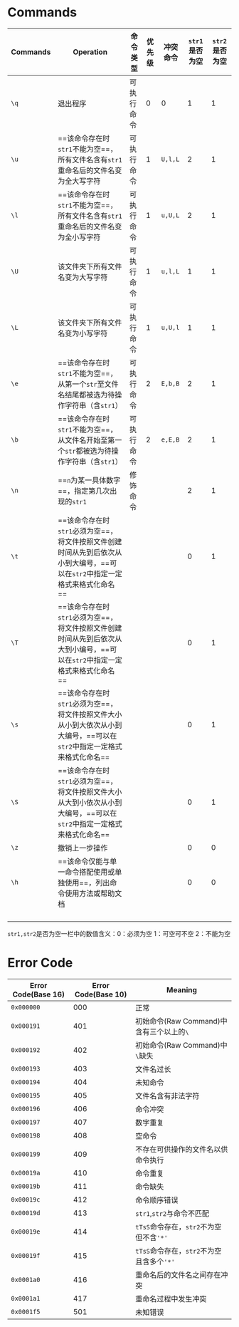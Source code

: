 # Commands

| Commands | Operation                                                    | 命令类型   | 优先级 | 冲突命令 | `str1`是否为空 | `str2`是否为空 |
| -------- | ------------------------------------------------------------ | ---------- | ------ | -------- | -------------- | -------------- |
| `\q`     | 退出程序                                                     | 可执行命令 | 0      | 0        | 1              | 1              |
| `\u`     | ==该命令存在时`str1`不能为空==，所有文件名含有`str1`重命名后的文件名变为全大写字符 | 可执行命令 | 1      | `U,l,L`  | 2              | 1              |
| `\l`     | ==该命令存在时`str1`不能为空==，所有文件名含有`str1`重命名后的文件名变为全小写字符 | 可执行命令 | 1      | `u,U,L`  | 2              | 1              |
| `\U`     | 该文件夹下所有文件名变为大写字符                             | 可执行命令 | 1      | `u,l,L`  | 1              | 1              |
| `\L`     | 该文件夹下所有文件名变为小写字符                             | 可执行命令 | 1      | `u,U,l`  | 1              | 1              |
| `\e`     | ==该命令存在时`str1`不能为空==，从第一个`str`至文件名结尾都被选为待操作字符串（含`str1`） | 可执行命令 | 2      | `E,b,B`  | 2              | 1              |
| `\b`     | ==该命令存在时`str1`不能为空==，从文件名开始至第一个`str`都被选为待操作字符串（含`str1`） | 可执行命令 | 2      | `e,E,B`  | 2              | 1              |
| `\n`     | ==`n`为某一具体数字==，指定第几次出现的`str1`                | 修饰命令   |        |          | 2              | 1              |
| `\t`     | ==该命令存在时`str1`必须为空==，将文件按照文件创建时间从先到后依次从小到大编号，==可以在`str2`中指定一定格式来格式化命名== |            |        |          | 0              | 1              |
| `\T`     | ==该命令存在时`str1`必须为空==，将文件按照文件创建时间从先到后依次从大到小编号，==可以在`str2`中指定一定格式来格式化命名== |            |        |          | 0              | 1              |
| `\s`     | ==该命令存在时`str1`必须为空==，将文件按照文件大小从小到大依次从小到大编号，==可以在`str2`中指定一定格式来格式化命名== |            |        |          | 0              | 1              |
| `\S`     | ==该命令存在时`str1`必须为空==，将文件按照文件大小从大到小依次从小到大编号，==可以在`str2`中指定一定格式来格式化命名== |            |        |          | 0              | 1              |
| `\z`     | 撤销上一步操作                                               |            |        |          | 0              | 0              |
| `\h`     | ==该命令仅能与单一命令搭配使用或单独使用==，列出命令使用方法或帮助文档 |            |        |          | 0              | 0              |
|          |                                                              |            |        |          |                |                |
|          |                                                              |            |        |          |                |                |
|          |                                                              |            |        |          |                |                |
|          |                                                              |            |        |          |                |                |

`str1,str2`是否为空一栏中的数值含义：0：必须为空 1：可空可不空 2：不能为空

# Error Code

| Error Code(Base 16) | Error Code(Base 10) | Meaning                                   |
| ------------------- | ------------------- | ----------------------------------------- |
| `0x000000`          | 000                 | 正常                                      |
| `0x000191`          | 401                 | 初始命令(Raw Command)中含有三个以上的`\`  |
| `0x000192`          | 402                 | 初始命令(Raw Command)中`\`缺失            |
| `0x000193`          | 403                 | 文件名过长                                |
| `0x000194`          | 404                 | 未知命令                                  |
| `0x000195`          | 405                 | 文件名含有非法字符                        |
| `0x000196`          | 406                 | 命令冲突                                  |
| `0x000197`          | 407                 | 数字重复                                  |
| `0x000198`          | 408                 | 空命令                                    |
| `0x000199`          | 409                 | 不存在可供操作的文件名以供命令执行        |
| `0x00019a`          | 410                 | 命令重复                                  |
| `0x00019b`          | 411                 | 命令缺失                                  |
| `0x00019c`          | 412                 | 命令顺序错误                              |
| `0x00019d`          | 413                 | `str1`,`str2`与命令不匹配                 |
| `0x00019e`          | 414                 | `tTsS`命令存在，`str2`不为空但不含`'*'`   |
| `0x00019f`          | 415                 | `tTsS`命令存在，`str2`不为空且含多个`'*'` |
| `0x0001a0`          | 416                 | 重命名后的文件名之间存在冲突              |
| `0x0001a1`          | 417                 | 重命名过程中发生冲突                      |
| `0x0001f5`          | 501                 | 未知错误                                  |

